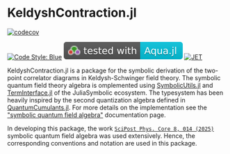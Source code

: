 # KeldyshContraction.jl

[![codecov](https://codecov.io/gh/oameye/KeldyshContraction.jl/branch/main/graph/badge.svg)](https://app.codecov.io/gh/oameye/KeldyshContraction.jl)

[![Code Style: Blue](https://img.shields.io/badge/code%20style-blue-4495d1.svg)](https://github.com/JuliaDiff/BlueStyle)
[![Aqua QA](https://raw.githubusercontent.com/JuliaTesting/Aqua.jl/master/badge.svg)](https://github.com/JuliaTesting/Aqua.jl)
[![JET](https://img.shields.io/badge/%E2%9C%88%EF%B8%8F%20tested%20with%20-%20JET.jl%20-%20red)](https://github.com/aviatesk/JET.jl)

KeldyshContraction.jl is a package for the symbolic derivation of the two-point correlator diagrams  in Keldysh-Schwinger field theory. The symbolic quantum field theory algebra is omplemented using [SymbolicUtils.jl](https://github.com/JuliaSymbolics/SymbolicUtils.jl) and [TermInterface.jl](https://github.com/JuliaSymbolics/TermInterface.jl/) of the JuliaSymbolic ecosystem. The typesystem has been heavily inspired by the second quantization algebra defined in [QuantumCumulants.jl](https://github.com/qojulia/QuantumCumulants.jl). For more details on the implementation see the ["symbolic quantum field algebra"](https://oameye.github.io/KeldyshContraction.jl/dev/typesystem/) documentation page.

In developing this package, the work [`SciPost Phys. Core 8, 014 (2025)`](https://doi.org/10.21468/SciPostPhysCore.8.1.014) symbolic quantum field algebra was used extensively. Hence, the corresponding conventions and notation are used in this package.
